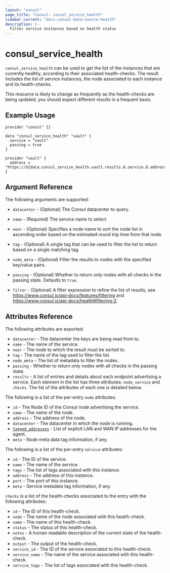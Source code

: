```yaml
---
layout: "consul"
page_title: "Consul: consul_service_health"
sidebar_current: "docs-consul-data-source-health"
description: |-
  Filter service instances based on health status
---
```


# consul_service_health

`consul_service_health` can be used to get the list of the instances that
are currently healthy, according to their associated  health-checks.
The result includes the list of service instances, the node associated to each
instance and its health-checks.

This resource is likely to change as frequently as the health-checks are being
updated, you should expect different results in a frequent basis.

## Example Usage

```hcl
provider "consul" {}

data "consul_service_health" "vault" {
  service = "vault"
  passing = true
}

provider "vault" {
  address = "https://${data.consul_service_health.vault.results.0.service.0.address}:${data.consul_service_health.vault.results.0.service.0.port}"
}
```

## Argument Reference

The following arguments are supported:

* `datacenter` - (Optional) The Consul datacenter to query.

* `name` - (Required) The service name to select.

* `near` - (Optional) Specifies a node name to sort the node list in ascending order
  based on the estimated round trip time from that node.

* `tag` - (Optional) A single tag that can be used to filter the list to return
   based on a single matching tag.

* `node_meta` - (Optional) Filter the results to nodes with the specified key/value
  pairs.

* `passing` - (Optional) Whether to return only nodes with all checks in the
  passing state. Defaults to `true`.

* `filter` - (Optional) A filter expression to refine the list of results, see
  https://www.consul.io/api-docs/features/filtering and https://www.consul.io/api-docs/health#filtering-2.

## Attributes Reference

The following attributes are exported:

* `datacenter` - The datacenter the keys are being read from to.
* `name` - The name of the service.
* `near` - The node to which the result must be sorted to.
* `tag` - The name of the tag used to filter the list.
* `node_meta` - The list of metadata to filter the nodes.
* `passing` - Whether to return only nodes with all checks in the
  passing state.
* `results` - A list of entries and details about each endpoint advertising a
  service.  Each element in the list has three attributes: `node`, `service` and
  `checks`.  The list of the attributes of each one is detailed below.



The following is a list of the per-entry `node` attributes:

* `id` - The Node ID of the Consul node advertising the service.
* `name` - The name of the node.
* `address` - The address of the node.
* `datacenter` - The datacenter in which the node is running.
* [`tagged_addresses`](https://www.consul.io/docs/agent/http/catalog.html#TaggedAddresses) -
  List of explicit LAN and WAN IP addresses for the agent.
* `meta` - Node meta data tag information, if any.


The following is a list of the per-entry `service` attributes:

* `id` - The ID of the service.
* `name` - The name of the service.
* `tags` - The list of tags associated with this instance.
* `address` - The address of this instance.
* `port` - The port of this instance.
* `meta` - Service metadata tag information, if any.


`checks` is a list of the health-checks associated to the entry with the
following attributes:

* `id` - The ID of this health-check.
* `node` - The name of the node associated with this health-check.
* `name` - The name of this health-check.
* `status` - The status of this health-check.
* `notes` - A human readable description of the current state of the health-check.
* `output` - The output of the health-check.
* `service_id` - The ID of the service associated to this health-check.
* `service_name` - The name of the service associated with this health-check.
* `service_tags` - The list of tags associated with this health-check.
